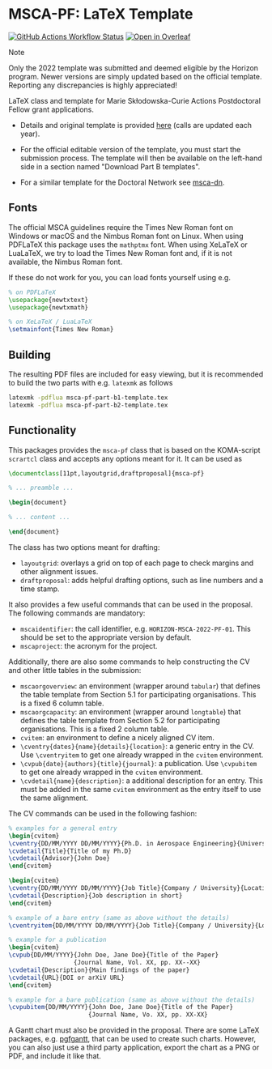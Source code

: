 # MSCA-PF: LaTeX Template

[![GitHub Actions Workflow Status](https://github.com/alexfikl/msca-pf/actions/workflows/ci.yml/badge.svg)](https://github.com/alexfikl/msca-pf/actions/workflows/ci.yml)
[![Open in Overleaf](https://img.shields.io/static/v1?label=LaTeX&message=Open-in-Overleaf&color=47a141&style=flat&logo=overleaf)](https://www.overleaf.com/docs?snip_uri=https://github.com/alexfikl/msca-pf/archive/refs/heads/main.zip)

> [!NOTE]
> Only the 2022 template was submitted and deemed eligible by the Horizon program.
> Newer versions are simply updated based on the official template. Reporting any
> discrepancies is highly appreciated!

LaTeX class and template for Marie Skłodowska-Curie Actions Postdoctoral Fellow
grant applications.

* Details and original template is provided
  [here](https://rea.ec.europa.eu/funding-and-grants/horizon-europe-marie-sklodowska-curie-actions/horizon-europe-msca-how-apply_en>)
  (calls are updated each year).

* For the official editable version of the template, you must start the submission
  process. The template will then be available on the left-hand side in a section
  named "Download Part B templates".

* For a similar template for the Doctoral Network see
  [msca-dn](https://github.com/pgarner/msca-dn).

Fonts
-----

The official MSCA guidelines require the Times New Roman font on Windows or
macOS and the Nimbus Roman font on Linux. When using PDFLaTeX this package
uses the `mathptmx` font. When using XeLaTeX or LuaLaTeX, we try to load
the Times New Roman font and, if it is not available, the Nimbus Roman font.

If these do not work for you, you can load fonts yourself using e.g.
```tex
% on PDFLaTeX
\usepackage{newtxtext}
\usepackage{newtxmath}

% on XeLaTeX / LuaLaTeX
\setmainfont{Times New Roman}
```

Building
--------

The resulting PDF files are included for easy viewing, but it is recommended to
build the two parts with e.g. `latexmk` as follows
```sh
latexmk -pdflua msca-pf-part-b1-template.tex
latexmk -pdflua msca-pf-part-b2-template.tex
```

Functionality
-------------

This packages provides the `msca-pf` class that is based on the
KOMA-script `scrartcl` class and accepts any options meant for it. It can
be used as
```tex
\documentclass[11pt,layoutgrid,draftproposal]{msca-pf}

% ... preamble ...

\begin{document}

% ... content ...

\end{document}
```

The class has two options meant for drafting:

* `layoutgrid`: overlays a grid on top of each page to check margins and
  other alignment issues.
* `draftproposal`: adds helpful drafting options, such as line numbers and
  a time stamp.

It also provides a few useful commands that can be used in the proposal. The
following commands are mandatory:

* `mscaidentifier`: the call identifier, e.g. `HORIZON-MSCA-2022-PF-01`. This
  should be set to the appropriate version by default.
* `mscaproject`: the acronym for the project.

Additionally, there are also some commands to help constructing the CV and other
little tables in the submission:

* `mscaorgoverview`: an environment (wrapper around `tabular`) that defines
  the table template from Section 5.1 for participating organisations. This is a
  fixed 6 column table.
* `mscaorgcapacity`: an environment (wrapper around `longtable`) that defines
  the table template from Section 5.2 for participating organisations. This is a
  fixed 2 column table.
* `cvitem`: an environment to define a nicely aligned CV item.
* `\cventry{dates}{name}{details}{location}`: a generic entry in the CV. Use
  `\cventryitem` to get one already wrapped in the `cvitem` environment.
* `\cvpub{date}{authors}{title}{journal}`: a publication. Use
  `\cvpubitem` to get one already wrapped in the `cvitem` environment.
* `\cvdetail{name}{description}`: a additional description for an entry. This
  must be added in the same `cvitem` environment as the entry itself to use the
  same alignment.

The CV commands can be used in the following fashion:
```tex
% examples for a general entry
\begin{cvitem}
\cventry{DD/MM/YYYY DD/MM/YYYY}{Ph.D. in Aerospace Engineering}{University Name}{Location}
\cvdetail{Title}{Title of my Ph.D}
\cvdetail{Advisor}{John Doe}
\end{cvitem}

\begin{cvitem}
\cventry{DD/MM/YYYY DD/MM/YYYY}{Job Title}{Company / University}{Location}
\cvdetail{Description}{Job description in short}
\end{cvitem}

% example of a bare entry (same as above without the details)
\cventryitem{DD/MM/YYYY DD/MM/YYYY}{Job Title}{Company / University}{Location}

% example for a publication
\begin{cvitem}
\cvpub{DD/MM/YYYY}{John Doe, Jane Doe}{Title of the Paper}
                  {Journal Name, Vol. XX, pp. XX--XX}
\cvdetail{Description}{Main findings of the paper}
\cvdetail{URL}{DOI or arXiV URL}
\end{cvitem}

% example for a bare publication (same as above without the details)
\cvpubitem{DD/MM/YYYY}{John Doe, Jane Doe}{Title of the Paper}
                      {Journal Name, Vo. XX, pp. XX-XX}
```

A Gantt chart must also be provided in the proposal. There are some LaTeX packages,
e.g. [pgfgantt](https://ctan.org/pkg/pgfgantt?lang=en), that can be used to
create such charts. However, you can also just use a third party application,
export the chart as a PNG or PDF, and include it like that.
